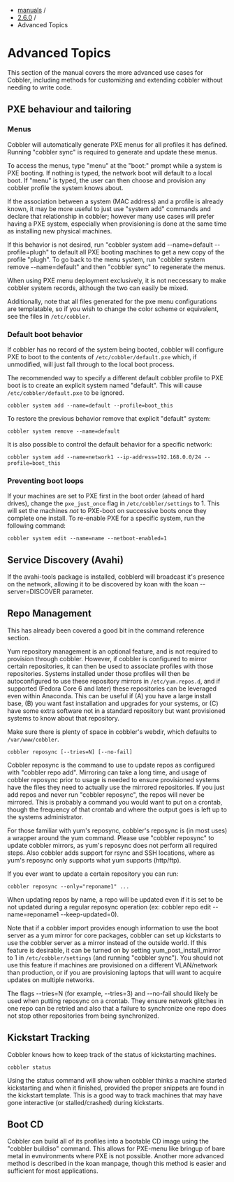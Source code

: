 
<!-- begin content -->

<div id="wrap" class="container">
 <div class="row">
  <div class="span8">
<ul class="breadcrumb"><li><a href="/manuals">manuals</a> <span class="divider">/</span></li><li><a href="/manuals/2.6.0">2.6.0</a> <span class="divider">/</span></li><li class="active">Advanced Topics</li></ul>
   <h1>Advanced Topics</h1>
<p>This section of the manual covers the more advanced use cases for Cobbler, including methods for customizing and extending cobbler without needing to write code.</p>

<h2>PXE behaviour and tailoring</h2>

<h3>Menus</h3>

<p>Cobbler will automatically generate PXE menus for all profiles it has defined.  Running "cobbler sync" is required to generate and update these menus.</p>

<p>To access the menus, type "menu" at the "boot:" prompt while a system is PXE booting.  If nothing is typed, the network boot will default to a local boot.  If "menu" is typed, the user can then choose and provision any cobbler profile the system knows about.</p>

<p>If the association between a system (MAC address) and a profile is already known, it may be more useful to just use "system add" commands and declare that relationship in cobbler; however many use cases will prefer having a PXE system, especially when provisioning is done at the same time as installing new physical machines.</p>

<p>If this behavior is not desired, run "cobbler system add --name=default --profile=plugh" to default all PXE booting machines to get a new copy of the profile "plugh".  To go back to the menu system, run "cobbler system remove --name=default" and then "cobbler sync" to regenerate the menus.</p>

<p>When using PXE menu deployment exclusively, it is not neccessary to make cobbler system records, although the two can easily be mixed.</p>

<p>Additionally, note that all files generated for the pxe menu configurations are templatable, so if you wish to change the color scheme or equivalent, see the files in <code>/etc/cobbler</code>.</p>

<h3>Default boot behavior</h3>

<p>If cobbler has no record of the system being booted, cobbler will configure PXE to boot to the contents of <code>/etc/cobbler/default.pxe</code> which, if unmodified, will just fall through to the local boot process.</p>

<p>The recommended way to specify a different default cobbler profile to PXE boot is to create an explicit system named "default".  This will cause <code>/etc/cobbler/default.pxe</code> to be ignored.</p>

<pre><code>cobbler system add --name=default --profile=boot_this
</code></pre>

<p>To restore the previous behavior remove that explicit "default" system:</p>

<pre><code>cobbler system remove --name=default
</code></pre>

<p>It is also possible to control the default behavior for a specific network:</p>

<pre><code>cobbler system add --name=network1 --ip-address=192.168.0.0/24 --profile=boot_this
</code></pre>

<h3>Preventing boot loops</h3>

<p>If your machines are set to PXE first in the boot order (ahead of hard drives), change the <code>pxe_just_once</code> flag in <code>/etc/cobbler/settings</code> to 1.  This will set the machines <em>not</em> to PXE-boot on successive boots once they complete one install.  To re-enable PXE for a specific system, run the following command:</p>

<pre><code>cobbler system edit --name=name --netboot-enabled=1
</code></pre>

<h2>Service Discovery (Avahi)</h2>

<p>If the avahi-tools package is installed, cobblerd will broadcast it's presence on the network, allowing it to be discovered by koan with the koan --server=DISCOVER parameter.</p>

<h2>Repo Management</h2>

<p>This has already been covered a good bit in the command reference section.</p>

<p>Yum repository management is an optional feature, and is not required to provision through cobbler.  However, if cobbler is configured to mirror certain repositories, it can then be used to associate profiles with those repositories.  Systems installed under those profiles will then be autoconfigured to use these repository mirrors in <code>/etc/yum.repos.d</code>, and if supported (Fedora Core 6 and later) these repositories can be leveraged even within Anaconda.  This can be useful if (A) you have a large install base, (B) you want fast installation and upgrades for your systems, or (C) have some extra software not in a standard repository but want provisioned systems to know about that repository.</p>

<p>Make sure there is plenty of space in cobbler's webdir, which defaults to <code>/var/www/cobbler</code>.</p>

<pre><code>cobbler reposync [--tries=N] [--no-fail]
</code></pre>

<p>Cobbler reposync is the command to use to update repos as configured with "cobbler repo add".  Mirroring
can take a long time, and usage of cobbler reposync prior to usage is needed to ensure provisioned systems have the files they need to actually use the mirrored repositories.  If you just add repos and never run "cobbler reposync", the repos will never be mirrored.  This is probably a command you would want to put on a crontab, though the frequency of that crontab and where the output goes is left up to the systems administrator.</p>

<p>For those familiar with yum's reposync, cobbler's reposync is (in most uses) a wrapper around the yum command.  Please use "cobbler reposync" to update cobbler mirrors, as yum's reposync does not perform all required steps.  Also cobbler adds support for rsync and SSH locations, where as yum's reposync only supports what yum supports (http/ftp).</p>

<p>If you ever want to update a certain repository you can run:</p>

<pre><code>cobbler reposync --only="reponame1" ...
</code></pre>

<p>When updating repos by name, a repo will be updated even if it is set to be not updated during a regular reposync operation (ex: cobbler repo edit --name=reponame1 --keep-updated=0).</p>

<p>Note that if a cobbler import provides enough information to use the boot server as a yum mirror for core packages, cobbler can set up kickstarts to use the cobbler server as a mirror instead of the outside world.  If this feature is desirable, it can be turned on by setting yum_post_install_mirror to 1 in <code>/etc/cobbler/settings</code> (and running "cobbler sync").  You should not use this feature if machines are provisioned on a different VLAN/network than production, or if you are provisioning laptops that will want to acquire updates on multiple networks.</p>

<p>The flags --tries=N (for example, --tries=3) and --no-fail should likely be used when putting reposync on a crontab.  They ensure network glitches in one repo can be retried and also that a failure to synchronize one repo does not stop other repositories from being synchronized.</p>

<h2>Kickstart Tracking</h2>

<p>Cobbler knows how to keep track of the status of kickstarting machines.</p>

<pre><code>cobbler status
</code></pre>

<p>Using the status command will show when cobbler thinks a machine started kickstarting and when it finished, provided the proper snippets are found in the kickstart template.   This is a good way to track machines that may have gone interactive (or stalled/crashed) during kickstarts.</p>

<h2>Boot CD</h2>

<p>Cobbler can build all of its profiles into a bootable CD image using the "cobbler buildiso" command.  This allows for PXE-menu like bringup of bare metal in evnvironments where PXE is not possible.  Another more advanced method is described in the koan manpage, though this method is easier and sufficient for most applications.</p>
